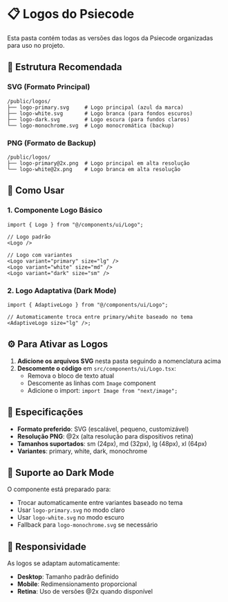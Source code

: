 # 📋 Logos do Psiecode

Esta pasta contém todas as versões das logos da Psiecode organizadas para uso no projeto.

## 🎯 Estrutura Recomendada

### SVG (Formato Principal)

```
/public/logos/
├── logo-primary.svg     # Logo principal (azul da marca)
├── logo-white.svg       # Logo branca (para fondos escuros)
├── logo-dark.svg        # Logo escura (para fundos claros)
└── logo-monochrome.svg  # Logo monocromática (backup)
```

### PNG (Formato de Backup)

```
/public/logos/
├── logo-primary@2x.png  # Logo principal em alta resolução
└── logo-white@2x.png    # Logo branca em alta resolução
```

## 🔧 Como Usar

### 1. Componente Logo Básico

```tsx
import { Logo } from "@/components/ui/Logo";

// Logo padrão
<Logo />

// Logo com variantes
<Logo variant="primary" size="lg" />
<Logo variant="white" size="md" />
<Logo variant="dark" size="sm" />
```

### 2. Logo Adaptativa (Dark Mode)

```tsx
import { AdaptiveLogo } from "@/components/ui/Logo";

// Automaticamente troca entre primary/white baseado no tema
<AdaptiveLogo size="lg" />;
```

## ⚙️ Para Ativar as Logos

1. **Adicione os arquivos SVG** nesta pasta seguindo a nomenclatura acima
2. **Descomente o código** em `src/components/ui/Logo.tsx`:
   - Remova o bloco de texto atual
   - Descomente as linhas com `Image` component
   - Adicione o import: `import Image from "next/image";`

## 🎨 Especificações

- **Formato preferido**: SVG (escalável, pequeno, customizável)
- **Resolução PNG**: @2x (alta resolução para dispositivos retina)
- **Tamanhos suportados**: sm (24px), md (32px), lg (48px), xl (64px)
- **Variantes**: primary, white, dark, monochrome

## 🌙 Suporte ao Dark Mode

O componente está preparado para:

- Trocar automaticamente entre variantes baseado no tema
- Usar `logo-primary.svg` no modo claro
- Usar `logo-white.svg` no modo escuro
- Fallback para `logo-monochrome.svg` se necessário

## 📱 Responsividade

As logos se adaptam automaticamente:

- **Desktop**: Tamanho padrão definido
- **Mobile**: Redimensionamento proporcional
- **Retina**: Uso de versões @2x quando disponível
